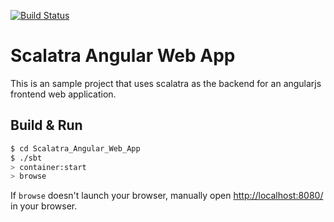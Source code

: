 [![Build Status](https://travis-ci.org/jonvallet/scalatra-angularjs-jooq.svg?branch=master)](https://travis-ci.org/jonvallet/scalatra-angularjs-jooq)
# Scalatra Angular Web App #
This is an sample project that uses scalatra as the backend for an angularjs
frontend web application.
## Build & Run ##

```sh
$ cd Scalatra_Angular_Web_App
$ ./sbt
> container:start
> browse
```

If `browse` doesn't launch your browser, manually open [http://localhost:8080/](http://localhost:8080/) in your browser.
